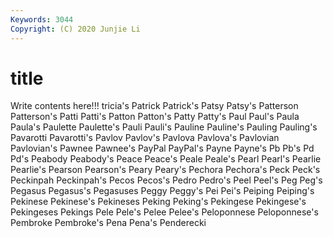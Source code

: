 ```yaml
---
Keywords: 3044
Copyright: (C) 2020 Junjie Li
---
```


# title

Write contents here!!!
tricia's 
Patrick 
Patrick's
Patsy 
Patsy's 
Patterson 
Patterson's 
Patti 
Patti's 
Patton 
Patton's 
Patty 
Patty's
Paul 
Paul's 
Paula 
Paula's 
Paulette 
Paulette's 
Pauli 
Pauli's 
Pauline 
Pauline's
Pauling 
Pauling's 
Pavarotti 
Pavarotti's 
Pavlov 
Pavlov's 
Pavlova 
Pavlova's 
Pavlovian 
Pavlovian's
Pawnee 
Pawnee's 
PayPal 
PayPal's 
Payne 
Payne's 
Pb 
Pb's 
Pd 
Pd's
Peabody 
Peabody's 
Peace 
Peace's 
Peale 
Peale's 
Pearl 
Pearl's 
Pearlie 
Pearlie's
Pearson 
Pearson's 
Peary 
Peary's 
Pechora 
Pechora's 
Peck 
Peck's 
Peckinpah 
Peckinpah's
Pecos 
Pecos's 
Pedro 
Pedro's 
Peel 
Peel's 
Peg 
Peg's 
Pegasus 
Pegasus's
Pegasuses 
Peggy 
Peggy's 
Pei 
Pei's 
Peiping 
Peiping's 
Pekinese 
Pekinese's 
Pekineses
Peking 
Peking's 
Pekingese 
Pekingese's 
Pekingeses 
Pekings 
Pele 
Pele's 
Pelee 
Pelee's
Peloponnese 
Peloponnese's 
Pembroke 
Pembroke's 
Pena 
Pena's 
Penderecki 
